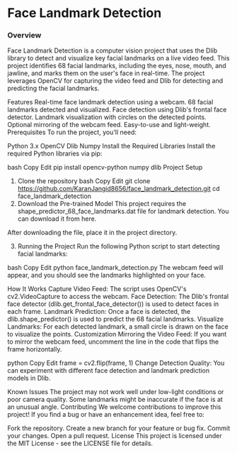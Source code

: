 <h1>Face Landmark Detection</h1>


<h3>Overview</h3>

Face Landmark Detection is a computer vision project that uses the Dlib library to detect and visualize key facial landmarks on a live video feed. This project identifies 68 facial landmarks, including the eyes, nose, mouth, and jawline, and marks them on the user's face in real-time. The project leverages OpenCV for capturing the video feed and Dlib for detecting and predicting the facial landmarks.

Features
Real-time face landmark detection using a webcam.
68 facial landmarks detected and visualized.
Face detection using Dlib's frontal face detector.
Landmark visualization with circles on the detected points.
Optional mirroring of the webcam feed.
Easy-to-use and light-weight.
Prerequisites
To run the project, you'll need:

Python 3.x
OpenCV
Dlib
Numpy
Install the Required Libraries
Install the required Python libraries via pip:

bash
Copy
Edit
pip install opencv-python numpy dlib
Project Setup
1. Clone the repository
bash
Copy
Edit
git clone https://github.com/KaranJangid8656/face_landmark_detection.git
cd face_landmark_detection
2. Download the Pre-trained Model
This project requires the shape_predictor_68_face_landmarks.dat file for landmark detection. You can download it from here.

After downloading the file, place it in the project directory.

3. Running the Project
Run the following Python script to start detecting facial landmarks:

bash
Copy
Edit
python face_landmark_detection.py
The webcam feed will appear, and you should see the landmarks highlighted on your face.

How It Works
Capture Video Feed: The script uses OpenCV's cv2.VideoCapture to access the webcam.
Face Detection: The Dlib's frontal face detector (dlib.get_frontal_face_detector()) is used to detect faces in each frame.
Landmark Prediction: Once a face is detected, the dlib.shape_predictor() is used to predict the 68 facial landmarks.
Visualize Landmarks: For each detected landmark, a small circle is drawn on the face to visualize the points.
Customization
Mirroring the Video Feed: If you want to mirror the webcam feed, uncomment the line in the code that flips the frame horizontally.

python
Copy
Edit
frame = cv2.flip(frame, 1)
Change Detection Quality: You can experiment with different face detection and landmark prediction models in Dlib.

Known Issues
The project may not work well under low-light conditions or poor camera quality.
Some landmarks might be inaccurate if the face is at an unusual angle.
Contributing
We welcome contributions to improve this project! If you find a bug or have an enhancement idea, feel free to:

Fork the repository.
Create a new branch for your feature or bug fix.
Commit your changes.
Open a pull request.
License
This project is licensed under the MIT License - see the LICENSE file for details.
